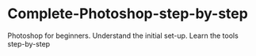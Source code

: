 # Complete-Photoshop-step-by-step
Photoshop for beginners.  Understand the initial set-up.  Learn the tools step-by-step
